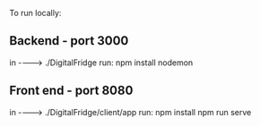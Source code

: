 To run locally:

Backend - port 3000
---------------------
in ----> ./DigitalFridge
run:
    npm install
    nodemon

Front end - port 8080
---------------------
in ----> ./DigitalFridge/client/app
run:
    npm install
    npm run serve